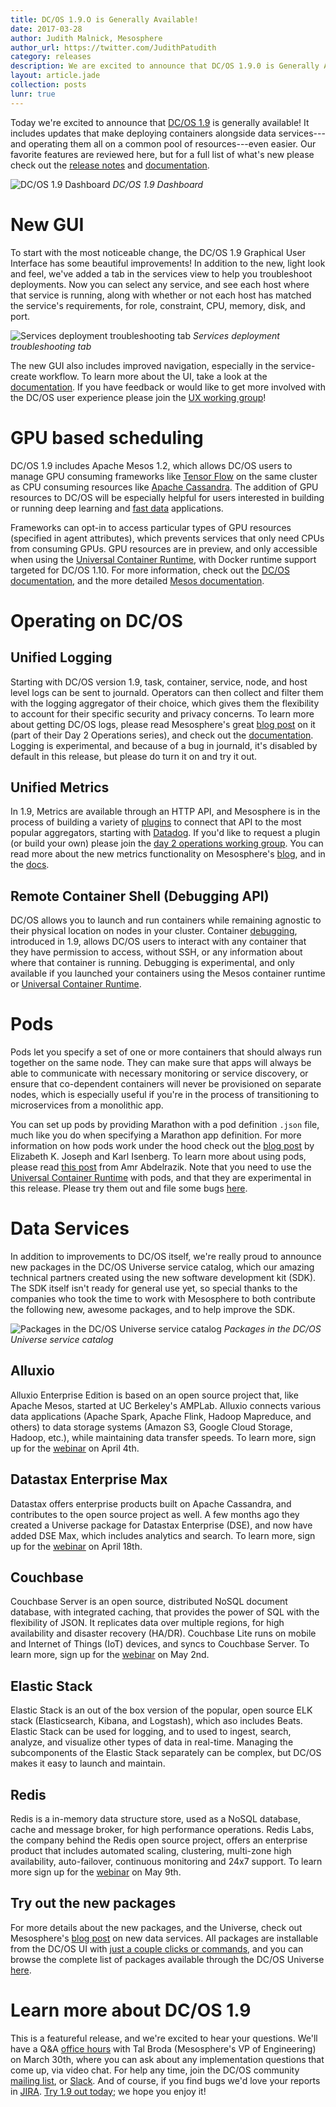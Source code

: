 ```yaml
---
title: DC/OS 1.9.O is Generally Available!
date: 2017-03-28
author: Judith Malnick, Mesosphere
author_url: https://twitter.com/JudithPatudith
category: releases
description: We are excited to announce that DC/OS 1.9.0 is Generally Available today! Learn all about the new features and give it a try!
layout: article.jade
collection: posts
lunr: true
---
```


Today we're excited to announce that [DC/OS 1.9](https://dcos.io/releases/) is generally available! It includes updates that make deploying containers alongside data services---and operating them all on a common pool of resources---even easier. Our favorite features are reviewed here, but for a full list of what's new please check out the [release notes](https://dcos.io/releases/1.9.0/) and [documentation](https://dcos.io/docs/1.9/).

<img src="/assets/images/blog/2017-03-30_1-9-0_GA_image_0.png" alt="DC/OS 1.9 Dashboard" /> *DC/OS 1.9 Dashboard*

# New GUI

To start with the most noticeable change, the DC/OS 1.9 Graphical User Interface has some beautiful improvements! In addition to the new, light look and feel, we've added a tab in the services view to help you troubleshoot deployments. Now you can select any service, and see each host where that service is running, along with whether or not each host has matched the service's requirements, for role, constraint, CPU, memory, disk, and port.

<img src="/assets/images/blog/2017-03-30_1-9-0_GA_image_1.png" alt="Services deployment troubleshooting tab" /> *Services deployment troubleshooting tab*

The new GUI also includes improved navigation, especially in the service-create workflow. To learn more about the UI, take a look at the [documentation](https://dcos.io/docs/1.9/usage/webinterface/#docs-article). If you have feedback or would like to get more involved with the DC/OS user experience please join the [UX working group](https://github.com/dcos/community/tree/master/wg-ux)!

# GPU based scheduling

DC/OS 1.9 includes Apache Mesos 1.2, which allows DC/OS users to manage GPU consuming frameworks like [Tensor Flow](https://github.com/tensorflow/ecosystem/tree/master/marathon) on the same cluster as CPU consuming resources like [Apache Cassandra](http://cassandra.apache.org/). The addition of GPU resources to DC/OS will be especially helpful for users interested in building or running deep learning and [fast data](https://dcos.io/fast-data/) applications.

Frameworks can opt-in to access particular types of GPU resources (specified in agent attributes), which prevents services that only need CPUs from consuming GPUs. GPU resources are in preview, and only accessible when using the [Universal Container Runtime](https://dcos.io/docs/1.8/usage/containerizers/), with Docker runtime support targeted for DC/OS 1.10. For more information, check out the [DC/OS documentation](https://dcos.io/docs/1.9/usage/gpu/), and the more detailed [Mesos documentation](http://mesos.apache.org/documentation/latest/gpu-support/).

# Operating on DC/OS

## Unified Logging

Starting with DC/OS version 1.9, task, container, service, node, and host level logs can be sent to journald. Operators can then collect and filter them with the logging aggregator of their choice, which gives them the flexibility to account for their specific security and privacy concerns. To learn more about getting DC/OS logs, please read Mesosphere's great [blog post](https://mesosphere.com/blog/2016/10/05/delivering-day-2-operations-with-dcos/) on it (part of their Day 2 Operations series), and check out the [documentation](https://dcos.io/docs/1.9/administration/logging/). Logging is experimental, and because of a bug in journald, it's disabled by default in this release, but please do turn it on and try it out.

## Unified Metrics

In 1.9, Metrics are available through an HTTP API, and Mesosphere is in the process of building a variety of [plugins](https://github.com/dcos/dcos-metrics/tree/master/plugins) to connect that API to the most popular aggregators, starting with [Datadog](https://www.datadoghq.com/). If you'd like to request a plugin (or build your own) please join the [day 2 operations working group](https://github.com/dcos/community/tree/master/wg-day-2-ops). You can read more about the new metrics functionality on Mesosphere's [blog](https://mesosphere.com/blog/2016/10/12/day-2-operations-metrics/), and in the [docs](https://dcos.io/docs/1.9/administration/metrics/).

## Remote Container Shell (Debugging API)

DC/OS allows you to launch and run containers while remaining agnostic to their physical location on nodes in your cluster. Container [debugging](https://dcos.io/docs/1.9/administration/debugging/), introduced in 1.9, allows DC/OS users to interact with any container that they have permission to access, without SSH, or any information about where that container is running. Debugging is experimental, and only available if you launched your containers using the Mesos container runtime or [Universal Container Runtime](https://dcos.io/docs/1.8/usage/containerizers/).

# Pods

Pods let you specify a set of one or more containers that should always run together on the same node. They can make sure that apps will always be able to communicate with necessary monitoring or service discovery, or ensure that co-dependent containers will never be provisioned on separate nodes, which is especially useful if you're in the process of transitioning to microservices from a monolithic app.

You can set up pods by providing Marathon with a pod definition `.json` file, much like you do when specifying a Marathon app definition. For more information on how pods work under the hood check out the [blog post](https://dcos.io/blog/2017/exploring-pods-in-dc-os-1-9/index.html) by Elizabeth K. Joseph and Karl Isenberg. To learn more about using pods, please read [this post](https://mesosphere.com/blog/2017/03/15/introducing-pods-dcos-1-9/) from Amr Abdelrazik. Note that you need to use the [Universal Container Runtime](https://dcos.io/docs/1.8/usage/containerizers/) with pods, and that they are experimental in this release. Please try them out and file some bugs [here](https://jira.dcos.io/).

# Data Services

In addition to improvements to DC/OS itself, we're really proud to announce new packages in the DC/OS Universe service catalog, which our amazing technical partners created using the new software development kit (SDK). The SDK itself isn't ready for general use yet, so special thanks to the companies who took the time to work with Mesosphere to both contribute the following new, awesome packages, and to help improve the SDK.

<img src="/assets/images/blog/2017-03-30_1-9-0_GA_image_2.png" alt="Packages in the DC/OS Universe service catalog" /> *Packages in the DC/OS Universe service catalog*

## Alluxio

Alluxio Enterprise Edition is based on an open source project that, like Apache Mesos, started at UC Berkeley's AMPLab. Alluxio connects various data applications (Apache Spark, Apache Flink, Hadoop Mapreduce, and others) to data storage systems (Amazon S3, Google Cloud Storage, Hadoop, etc.), while maintaining data transfer speeds. To learn more, sign up for the [webinar](https://event.on24.com/eventRegistration/EventLobbyServlet?target=reg20.jsp&referrer=&eventid=1386725&sessionid=1&key=B6BD11CCF8367BF616B0EB55E5020048&regTag=&sourcepage=register) on April 4th.

## Datastax Enterprise Max

Datastax offers enterprise products built on Apache Cassandra, and contributes to the open source project as well. A few months ago they created a Universe package for Datastax Enterprise (DSE), and now have added DSE Max, which includes analytics and search. To learn more, sign up for the [webinar](http://event.on24.com/wcc/r/1386670/FB17CDAD8DFD4EB72B22C807053A0919) on April 18th.

## Couchbase

Couchbase Server is an open source, distributed NoSQL document database, with integrated caching, that provides the power of SQL with the flexibility of JSON. It replicates data over multiple regions, for high availability and disaster recovery (HA/DR). Couchbase Lite runs on mobile and Internet of Things (IoT) devices, and syncs to Couchbase Server. To learn more, sign up for the [webinar](http://event.on24.com/wcc/r/1386709/B6E0D2323B9B6B675410D0063A05670E) on May 2nd.

## Elastic Stack

Elastic Stack is an out of the box version of the popular, open source ELK stack (Elasticsearch, Kibana, and Logstash), which aso includes Beats. Elastic Stack can be used for logging, and to used to ingest, search, analyze, and visualize other types of data in real-time. Managing the subcomponents of the Elastic Stack separately can be complex, but DC/OS makes it easy to launch and maintain.

## Redis

Redis is a in-memory data structure store, used as a NoSQL database, cache and message broker, for high performance operations. Redis Labs, the company behind the Redis open source project, offers an enterprise product that includes automated scaling, clustering, multi-zone high availability, auto-failover, continuous monitoring and 24x7 support. To learn more sign up for the [webinar](http://event.on24.com/wcc/r/1386729/B1E7090DA4489515C8525E1B33DA7373) on May 9th.

## Try out the new packages

For more details about the new packages, and the Universe, check out Mesosphere's [blog post](https://mesosphere.com/blog/2017/03/14/bringing-production-proven-data-services-to-dcos/) on new data services. All packages are installable from the DC/OS UI with [just a couple clicks or commands](https://dcos.io/docs/1.8/usage/managing-services/install/), and you can browse the complete list of packages available through the DC/OS Universe [here](https://universe.serv.sh/#/).

# Learn more about DC/OS 1.9

This is a featureful release, and we're excited to hear your questions. We'll have a Q&A [office hours](https://www.meetup.com/DC-OS-Online-Meetup/events/238471362/) with Tal Broda (Mesosphere's VP of Engineering) on March 30th, where you can ask about any implementation questions that come up, via video chat. For help any time, join the DC/OS community [mailing list](https://groups.google.com/a/dcos.io/d/forum/users), or [Slack](http://chat.dcos.io/). And of course, if you find bugs we'd love your reports in [JIRA](https://jira.mesosphere.com/). [Try 1.9 out today](https://dcos.io/releases/1.9.0/); we hope you enjoy it!
